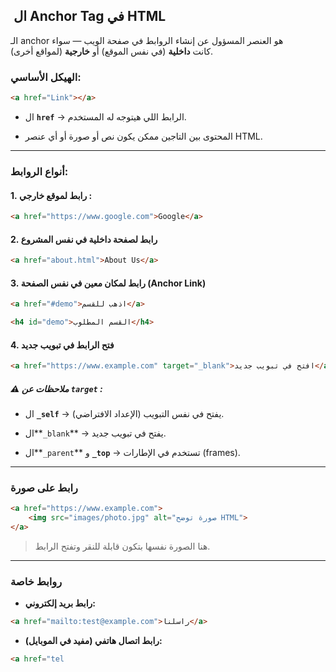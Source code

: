 ##  **ال Anchor Tag في HTML**

الـ anchor هو العنصر المسؤول عن إنشاء الروابط في صفحة الويب — سواء كانت **داخلية** (في نفس الموقع) أو **خارجية** (لمواقع أخرى).

### **الهيكل الأساسي:**

```html
<a href="Link"></a>
```

- ال **`href`** → الرابط اللي هيتوجه له المستخدم.  
    
- المحتوى بين التاجين ممكن يكون نص أو صورة أو أي عنصر HTML.

---

### **أنواع الروابط:**

#### 1. **رابط لموقع خارجي** :

```html
<a href="https://www.google.com">Google</a>
```

#### 2. **رابط لصفحة داخلية في نفس المشروع**

```html
<a href="about.html">About Us</a>
```

#### 3. **رابط لمكان معين في نفس الصفحة (Anchor Link)**

```html
<a href="#demo">اذهب للقسم</a>

<h4 id="demo">القسم المطلوب</h4>
```

#### 4. **فتح الرابط في تبويب جديد**

```html
<a href="https://www.example.com" target="_blank">افتح في تبويب جديد</a>
```

##### **⚠️ ملاحظات عن `target`** :

- ال **`_self`** → يفتح في نفس التبويب (الإعداد الافتراضي).  
    
- ال**`_blank`** → يفتح في تبويب جديد.  
    
- ال**`_parent`** و **`_top`** → تستخدم في الإطارات (frames).

---

### **رابط على صورة**

```html
<a href="https://www.example.com">
    <img src="images/photo.jpg" alt="صورة توضح HTML">
</a>
```

> هنا الصورة نفسها بتكون قابلة للنقر وتفتح الرابط.

---

### **روابط خاصة**

- **رابط بريد إلكتروني:**

```html
<a href="mailto:test@example.com">راسلنا</a>
```

- **رابط اتصال هاتفي (مفيد في الموبايل):**

```html
<a href="tel
```